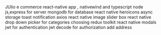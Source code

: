 JUlio e commerce react-native app , nativewind and typescript
node js,express for server
mongodb for database
react native heroicons
async storage
toast notification
axios
react native image slider box
react native drop down picker for categories choosing
redux toolkit
react native modals
jwt for authentication
jwt decode for authorization add address
